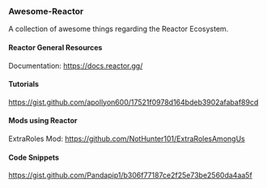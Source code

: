 ### Awesome-Reactor

A collection of awesome things regarding the Reactor Ecosystem.

#### Reactor General Resources
Documentation: https://docs.reactor.gg/

#### Tutorials
https://gist.github.com/apollyon600/17521f0978d164bdeb3902afabaf89cd

#### Mods using Reactor
ExtraRoles Mod: https://github.com/NotHunter101/ExtraRolesAmongUs

#### Code Snippets
https://gist.github.com/Pandapip1/b306f77187ce2f25e73be2560da4aa5f
